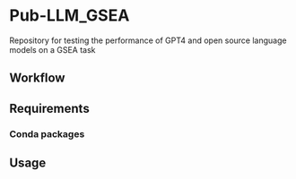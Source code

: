 # Pub-LLM_GSEA
Repository for testing the performance of GPT4 and open source language models on a GSEA task

## Workflow

## Requirements

### Conda packages

## Usage
